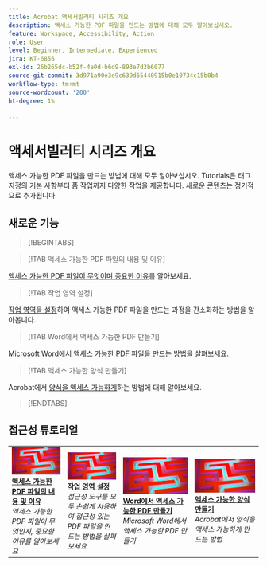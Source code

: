 ```yaml
---
title: Acrobat 액세서빌러티 시리즈 개요
description: 액세스 가능한 PDF 파일을 만드는 방법에 대해 모두 알아보십시오.
feature: Workspace, Accessibility, Action
role: User
level: Beginner, Intermediate, Experienced
jira: KT-6856
exl-id: 26b265dc-b52f-4e0d-b6d9-893e7d3b6077
source-git-commit: 3d971a90e3e9c639d65440915b0e10734c15b0b4
workflow-type: tm+mt
source-wordcount: '200'
ht-degree: 1%

---
```


# 액세서빌러티 시리즈 개요

액세스 가능한 PDF 파일을 만드는 방법에 대해 모두 알아보십시오. Tutorials은 태그 지정의 기본 사항부터 폼 작업까지 다양한 작업을 제공합니다. 새로운 콘텐츠는 정기적으로 추가됩니다.

## 새로운 기능

>[!BEGINTABS]

>[!TAB 액세스 가능한 PDF 파일의 내용 및 이유]

[액세스 가능한 PDF 파일이 무엇이며 중요한 이유](what-why-accessible-pdf.md)를 알아보세요.

>[!TAB 작업 영역 설정]

[작업 영역을 설정](set-up-workspace.md)하여 액세스 가능한 PDF 파일을 만드는 과정을 간소화하는 방법을 알아봅니다.

>[!TAB Word에서 액세스 가능한 PDF 만들기]

[Microsoft Word에서 액세스 가능한 PDF 파일을 만드는 방법](create-accessible-from-word.md)을 살펴보세요.

>[!TAB 액세스 가능한 양식 만들기]

Acrobat에서 [양식을 액세스 가능하게](create-accessible-forms.md)하는 방법에 대해 알아보세요.

>[!ENDTABS]

## 접근성 튜토리얼

<table style="table-layout:fixed">
<tr>
  <td>
    <a href="what-why-accessible-pdf.md">
      <img alt="액세스 가능한 PDF 파일의 내용과 이유" src="../assets/accessibility-series-2025.png" />
    </a>
    <div>
    <a href="what-why-accessible-pdf.md"><strong>액세스 가능한 PDF 파일의 내용 및 이유</strong></a>
    </div>
    <em>액세스 가능한 PDF 파일이 무엇인지, 중요한 이유를 알아보세요</em>
    <br>
  </td>
  <td>
    <a href="set-up-workspace.md">
      <img alt="작업 영역 설정" src="../assets/accessibility-series-2025.png" />
    </a>
    <div>
    <a href="set-up-workspace.md"><strong>작업 영역 설정</strong></a>
    </div>
    <em>접근성 도구를 모두 손쉽게 사용하여 접근성 있는 PDF 파일을 만드는 방법을 살펴보세요</em>
    <br>
  </td>
  <td>
    <a href="create-accessible-from-word.md">
      <img alt="Word에서 액세스 가능한 PDF 만들기" src="../assets/accessibility-series-2025.png" />
    </a>
    <div>
    <a href="create-accessible-from-word.md"><strong>Word에서 액세스 가능한 PDF 만들기</strong></a>
    </div>
    <em>Microsoft Word에서 액세스 가능한 PDF 만들기</em>
    <br>
  </td>
  <td>
    <a href="create-accessible-forms.md">
      <img alt="액세스 가능한 양식 만들기" src="../assets/accessibility-series-2025.png" />
    </a>
    <div>
    <a href="create-accessible-forms.md"><strong>액세스 가능한 양식 만들기</strong></a>
    </div>
    <em>Acrobat에서 양식을 액세스 가능하게 만드는 방법</em>
    <br>
  </td>
</tr>
</table>
